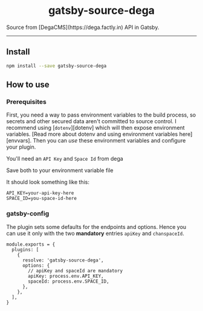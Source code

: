 <h1 align="center">
  gatsby-source-dega
</h1>
Source from [DegaCMS](https://dega.factly.in) API in Gatsby.

---

## Install

```bash
npm install --save gatsby-source-dega
```

## How to use

### Prerequisites

First, you need a way to pass environment variables to the build process, so secrets and other secured data aren't committed to source control. I recommend using [`dotenv`][dotenv] which will then expose environment variables. [Read more about dotenv and using environment variables here][envvars]. Then you can _use_ these environment variables and configure your plugin.

You'll need an `API Key` and `Space Id` from dega


Save both to your environment variable file

It should look something like this:

```
API_KEY=your-api-key-here
SPACE_ID=you-space-id-here
```

### gatsby-config

The plugin sets some defaults for the endpoints and options. Hence you can use it only with the two **mandatory** entries `apiKey` and `chanspaceId`.

```JS
module.exports = {
  plugins: [
    {
      resolve: 'gatsby-source-dega',
      options: {
        // apiKey and spaceId are mandatory
        apiKey: process.env.API_KEY,
        spaceId: process.env.SPACE_ID,
      },
    },
  ],
}
```
